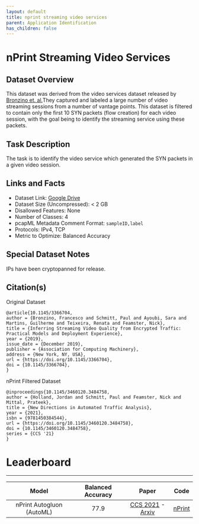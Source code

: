 ```yaml
---
layout: default
title: nprint streaming video services
parent: Application Identification
has_children: false
---
```


# nPrint Streaming Video Services

## Dataset Overview

This dataset was derived from the video services dataset released by [Bronzino et. al.](https://dl.acm.org/doi/abs/10.1145/3366704)They captured and labeled a large number of video streaming sessions from
a number of vantage points. This dataset is filtered to contain only the first 10 SYN packets (flow creation) for each video session, with the goal being to identify
the streaming service using these packets.

## Task Description

The task is to identify the video service which generated the SYN packets in a given video session.

## Links and Facts
* Dataset Link: [Google Drive](https://drive.google.com/file/d/13E6bte1cXut_XqxyCdBLWX97zeEm-MXR/view?usp=sharing)
* Dataset Size (Uncompressed): < 2 GB
* Disallowed Features: None
* Number of Classes: 4
* pcapML Metadata Comment Format: `sampleID,label`
* Protocols: IPv4, TCP
* Metric to Optimize: Balanced Accuracy

## Special Dataset Notes

IPs have been cryptopanned for release.

## Citation(s)

Original Dataset
```
@article{10.1145/3366704,
author = {Bronzino, Francesco and Schmitt, Paul and Ayoubi, Sara and Martins, Guilherme and Teixeira, Renata and Feamster, Nick},
title = {Inferring Streaming Video Quality from Encrypted Traffic: Practical Models and Deployment Experience},
year = {2019},
issue_date = {December 2019},
publisher = {Association for Computing Machinery},
address = {New York, NY, USA},
url = {https://doi.org/10.1145/3366704},
doi = {10.1145/3366704},
}
```

nPrint Filtered Dataset
```
@inproceedings{10.1145/3460120.3484758,
author = {Holland, Jordan and Schmitt, Paul and Feamster, Nick and Mittal, Prateek},
title = {New Directions in Automated Traffic Analysis},
year = {2021},
isbn = {9781450384544},
url = {https://doi.org/10.1145/3460120.3484758},
doi = {10.1145/3460120.3484758},
series = {CCS '21}
}
```

# Leaderboard
___

|           Model           | Balanced Accuracy |                                                      Paper                                                     |                    Code                    |
|:-------------------------:|:-----------------:|:--------------------------------------------------------------------------------------------------------------:|:------------------------------------------:|
| nPrint Autogluon (AutoML) |              77.9 | [CCS 2021](https://dl.acm.org/doi/abs/10.1145/3460120.3484758) - [Arxiv](https://arxiv.org/pdf/2008.02695.pdf) | [nPrint](https://github.com/nprint/nprint) |
